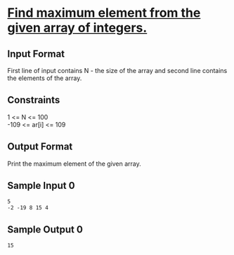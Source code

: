 # [Find maximum element from the given array of integers.](https://www.hackerrank.com/contests/smart-interviews-basic/challenges/si-basic-max-element/problem)

## Input Format

First line of input contains N - the size of the array and second line contains the elements of the array.

## Constraints

1 <= N <= 100 <br />
-109 <= ar[i] <= 109

## Output Format

Print the maximum element of the given array.

## Sample Input 0
```
5 
-2 -19 8 15 4
```
## Sample Output 0
```
15
```